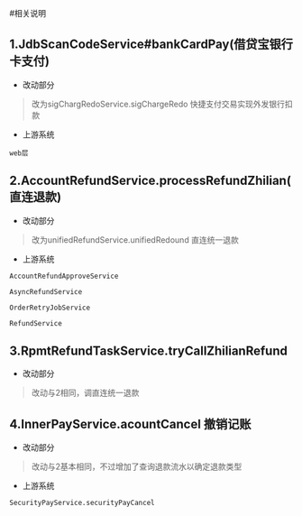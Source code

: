 #相关说明

## 1.JdbScanCodeService#bankCardPay(借贷宝银行卡支付)

- 改动部分
> 改为sigChargRedoService.sigChargeRedo 快捷支付交易实现外发银行扣款

- 上游系统

`web层`

## 2.AccountRefundService.processRefundZhilian(直连退款)

- 改动部分
> 改为unifiedRefundService.unifiedRedound 直连统一退款

- 上游系统

`AccountRefundApproveService`

`AsyncRefundService`

`OrderRetryJobService`

`RefundService`


## 3.RpmtRefundTaskService.tryCallZhilianRefund 

- 改动部分
> 改动与2相同，调直连统一退款

## 4.InnerPayService.acountCancel 撤销记账

- 改动部分
> 改动与2基本相同，不过增加了查询退款流水以确定退款类型

- 上游系统

`SecurityPayService.securityPayCancel`



